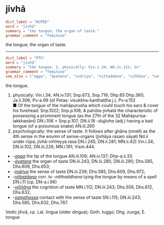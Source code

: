 # jivhā

``` toml
dict_label = "NCPED"
word = "jivhā"
summary = "the tongue; the organ of taste."
grammar_comment = "feminine"
```

the tongue; the organ of taste.

--------------------

``` toml
dict_label = "PTS"
word = "jivhā"
summary = "the tongue. 1. physically: Vin.i.34; AN.iv.131; Sn"
grammar_comment = "feminine"
see_also = ["agga", "āyatana", "indriya", "nittaddana", "viññāṇa", "samphassa"]
```

the tongue.

1. physically: Vin.i.34; AN.iv.131; Snp.673, Snp.716; Dhp.65 Dhp.360; Ja.ii.306; Pv\-a.99 (of Petas: visukkha\-kanthaṭṭha j.), Pv\-a.152  
   ■ Of the tongue of the mahāpurusha which could touch his ears & cover his forehead: Snp.1022; Snp.p.108; & pahūta\-jivhatā the characteristic of possessing a prominent tongue (as the 27th of the 32 Mahāpurisa\-lakkhaṇāni) DN.i.106 = Snp.p.107; DN.ii.18 *\-dujjivha* (adj.) having a bad tongue (of a poisonous snake) AN.iii.260
2. psychologically: the sense of taste. It follows after ghāna (smell) as the 4th sense in the enumn of sense\-organs (jivhāya rasaṃ sāyati Nd.ii under rūpa; jivhā\-viññeyya rasa DN.i.245; DN.ii.281; MN.ii.42) Vin.i.34; DN.iii.102, DN.iii.226; MN.i.191; Vism.444.

* *\-[agga](agga.md)* the tip of the tongue AN.iii.109; AN.iv.137; Dhp\-a.ii.33.
* *\-[āyatana](āyatana.md)* the organ of taste DN.iii.243, DN.iii.280, DN.iii.290; Dhs.585, Dhs.609, Dhs.653;
* *\-[indriya](indriya.md)* the sense of taste DN.iii.239; Dhs.585, Dhs.609, Dhs.972;
* *\-[nittaddana](nittaddana.md)* corr. to *\-nitthaddhana* tying the tongue by means of a spell DN.i.11 (cp. DN\-a.i.96)
* *\-[viññāṇa](viññāṇa.md)* the cognition of taste MN.i.112; DN.iii.243; Dhs.556, Dhs.612, Dhs.632;
* *\-[samphassa](samphassa.md)* contact with the sense of taste SN.i.115; DN.iii.243; Dhs.585, Dhs.632, Dhs.787.

Vedic jihvā, cp. Lat. lingua (older dingua); Goth. tuggo; Ohg. zunga; E. tongue

